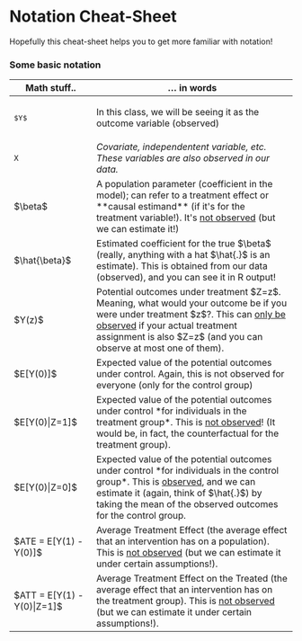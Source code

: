 ---
---

<style>
.invisible-text {
    display: none;
}

.btn-editor {
    font-weight: bold !important;
    font-size: 30px !important;
    color: rgba(132, 81, 161,1) !important;
}

.stackedit-button-wrapper {
    text-align: center;
    font-weight: bold;
    font-weight: bold;
    display: table;
    border-width: thick;
    border: 5px solid rgba(132, 81, 161,1);
    font-family: "Work Sans";
    border-radius: 15px;
    margin: 0em auto;
    overflow: hidden;
    padding: 0.4em 0.4em;
}
</style>

# Notation Cheat-Sheet

Hopefully this cheat-sheet helps you to get more familiar with notation!

### Some basic notation

<table>
<colgroup>
<col width="20%" />
<col width="60%" />
</colgroup>
<thead>
<tr class="header">
<th>Math stuff..</th>
<th>… in words</th>
</tr>
</thead>
<tbody>
<tr class="odd">
<td><pre>$Y$</pre></td>
<td><p>In this class, we will be seeing it as the outcome variable (observed)</td>
</tr>
<tr class="even">
<td><code>X</code></td>
<td><em>Covariate, independentent variable, etc. These variables are also observed in our data.</em></td>
</tr>
<tr class="odd">
<td>$\beta$</td>
<td>A population parameter (coefficient in the model); can refer to a treatment effect or **causal estimand** (if it's for the treatment variable!). It's <u>not observed</u> (but we can estimate it!)</td>
</tr>
<tr class="even">
<td>$\hat{\beta}$</td>
<td>Estimated coefficient for the true $\beta$ (really, anything with a hat $\hat{.}$ is an estimate). This is obtained from our data (observed), and you can see it in R output!</td>
</tr>
<tr class="odd">
<td>$Y(z)$</td>
<td>Potential outcomes under treatment $Z=z$. Meaning, what would your outcome be if you were under treatment $z$?. This can <u>only be observed</u> if your actual treatment assignment is also $Z=z$ (and you can observe at most one of them).</td>
</tr>
<tr class="even">
<td>$E[Y(0)]$</td>
<td>Expected value of the potential outcomes under control. Again, this is not observed for everyone (only for the control group)</td>
</tr>
<tr class="odd">
<td>$E[Y(0)|Z=1]$</td>
<td>Expected value of the potential outcomes under control *for individuals in the treatment group*. This is <u>not observed</u>! (It would be, in fact, the counterfactual for the treatment group).</td>
</tr>
<tr class="even">
<td>$E[Y(0)|Z=0]$</td>
<td>Expected value of the potential outcomes under control *for individuals in the control group*. This is <u>observed</u>, and we can estimate it (again, think of $\hat{.}$) by taking the mean of the observed outcomes for the control group.</td>
</tr>
<tr class="odd">
<td>$ATE = E[Y(1) - Y(0)]$</td>
<td>Average Treatment Effect (the average effect that an intervention has on a population). This is <u>not observed</u> (but we can estimate it under certain assumptions!).</td>
</tr>
<tr class="even">
<td>$ATT = E[Y(1) - Y(0)|Z=1]$</td>
<td>Average Treatment Effect on the Treated (the average effect that an intervention has on the treatment group). This is <u>not observed</u> (but we can estimate it under certain assumptions!).</td>
</tr>
</tbody>
</table>